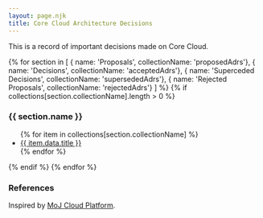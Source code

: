 ```yaml
---
layout: page.njk
title: Core Cloud Architecture Decisions
---
```


This is a record of important decisions made on Core Cloud.

{% for section in [
    { name: 'Proposals', collectionName: 'proposedAdrs'},
    { name: 'Decisions', collectionName: 'acceptedAdrs'},
    { name: 'Superceded Decisions', collectionName: 'supersededAdrs'},
    { name: 'Rejected Proposals', collectionName: 'rejectedAdrs'}
] %}
{% if collections[section.collectionName].length > 0 %}

### {{ section.name }}
<ul class="govuk-list">
{% for item in collections[section.collectionName] 
%}
    <li><a class="govuk-link" href="{{ item.url | url }}">{{ item.data.title }}</a></li>
{% endfor %}
</ul>
{% endif %}
{% endfor %}

### References

Inspired by [MoJ Cloud Platform](https://github.com/ministryofjustice/cloud-platform/blob/734c9470ceca4f2dbbd13b6d23d17ef177779839/architecture-decision-record/README.md).
